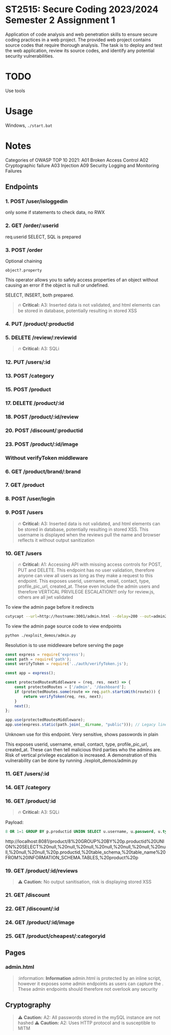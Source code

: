 # ST2515: Secure Coding 2023/2024 Semester 2 Assignment 1

Application of code analysis and web penetration skills to ensure secure coding practices in a web project. The provided web project contains source codes that require thorough analysis. The task is to deploy and test the web application, review its source codes, and identify any potential security vulnerabilities.

# TODO 

Use tools

# Usage

Windows, ```./start.bat```

# Notes 

Categories of OWASP TOP 10 2021:
A01 Broken Access Control
A02 Cryptographic failure
A03 Injection
A09 Security Logging and Monitoring Failures


## Endpoints

### 1. POST /user/isloggedin
only some if statements to check data, no RWX
### 2. GET /order/:userid
req.userid SELECT, SQL is prepared
### 3. POST /order
Optional chaining 
```
object?.property
``` 
This operator allows you to safely access properties of an object without causing an error if the object is null or undefined. 

SELECT, INSERT, both prepared. 

> :fire: **Critical:** A3: Inserted data is not validated, and html elements can be stored in database, potentially resulting in stored XSS


### 4. PUT /product/:productid
### 5. DELETE /review/:reviewid
> :fire: **Critical:** A3: SQLi 
### 12. PUT /users/:id
### 13. POST /category
### 15. POST /product
### 17. DELETE /product/:id
### 18. POST /product/:id/review
### 20. POST /discount/:productid
### 23. POST /product/:id/image

### Without verifyToken middleware

### 6. GET /product/brand/:brand
### 7. GET /product
### 8. POST /user/login
### 9. POST /users
> :fire: **Critical:** A3: Inserted data is not validated, and html elements can be stored in database, potentially resulting in stored XSS. This username is displayed when the reviews pull the name and browser reflects it without output sanitization

### 10. GET /users

> :fire: **Critical:** A1: Accessing API with missing access controls for POST, PUT and DELETE. This endpoint has no user validation, therefore anyone can view all users as long as they make a request to this endpoint. This exposes userid, username, email, contact, type, profile_pic_url, created_at. These even include the admin users and therefore VERTICAL PRIVILEGE ESCALATION!!!
> only for review.js, others are all jwt validated

To view the admin page before it redirects
```bash
cutycapt --url=http://hostname:3001/admin.html --delay=200 --out=admin200.png
```

To view the admin page source code to view endpoints
```bash
python ./exploit_demos/admin.py
```

Resolution is to use middleware before serving the page
```js
const express = require('express');
const path = require('path');
const verifyToken = require('../auth/verifyToken.js');

const app = express();

const protectedRoutesMiddleware = (req, res, next) => {
    const protectedRoutes = ['/admin', '/dashboard'];
    if (protectedRoutes.some(route => req.path.startsWith(route))) {
        return verifyToken(req, res, next);
    }
    next();
};

app.use(protectedRoutesMiddleware);
app.use(express.static(path.join(__dirname, "public"))); // Legacy line
```

Unknown use for this endpoint. Very sensitive, shows passwords in plain

This exposes userid, username, email, contact, type, profile_pic_url, created_at. These can then tell malicious third parties who the admins are. Risk of vertical privilege escalation is increased. A demonstration of this vulnerability can be done by running ./exploit_demos/admin.py

### 11. GET /users/:id
### 14. GET /category
### 16. GET /product/:id

> :fire: **Critical:** A3: SQLi

Payload: 
```sql
8 OR 1=1 GROUP BY p.productid UNION SELECT u.username, u.password, u.type, u.email, null, null, null, null, null, p.productid, table_schema, table_name FROM INFORMATION_SCHEMA.TABLES, user u, product p
```

http://localhost:8081/product/8%20GROUP%20BY%20p.productid%20UNION%20SELECT%20null,%20null,%20null,%20null,%20null,%20null,%20null,%20null,%20null,%20p.productid,%20table_schema,%20table_name%20FROM%20INFORMATION_SCHEMA.TABLES,%20product%20p
### 19. GET /product/:id/reviews
> :warning: **Caution:** No output sanitisation, risk is displaying stored XSS

### 21. GET /discount
### 22. GET /discount/:id
### 24. GET /product/:id/image
### 25. GET /product/cheapest/:categoryid

## Pages

### admin.html 

> :information: **Information** 
admin.html is protected by an inline script, however it exposes some admin endpoints as users can capture the . These admin endpoints should therefore not overlook any security

## Cryptography 

> :warning: **Caution:** A2: All passwords stored in the mySQL instance are not hashed
> :warning: **Caution:** A2: Uses HTTP protocol and is susceptible to MITM

